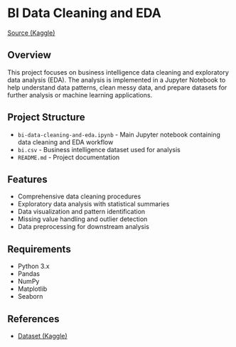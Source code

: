 # BI Data Cleaning and EDA
[Source (Kaggle)](https://www.kaggle.com/code/insyirahazman/bi-data-cleaning-and-eda)

## Overview
This project focuses on business intelligence data cleaning and exploratory data analysis (EDA). The analysis is implemented in a Jupyter Notebook to help understand data patterns, clean messy data, and prepare datasets for further analysis or machine learning applications.

## Project Structure
- `bi-data-cleaning-and-eda.ipynb` - Main Jupyter notebook containing data cleaning and EDA workflow
- `bi.csv` - Business intelligence dataset used for analysis
- `README.md` - Project documentation

## Features
- Comprehensive data cleaning procedures
- Exploratory data analysis with statistical summaries
- Data visualization and pattern identification
- Missing value handling and outlier detection
- Data preprocessing for downstream analysis

## Requirements
- Python 3.x
- Pandas
- NumPy
- Matplotlib
- Seaborn

## References
- [Dataset (Kaggle)](https://www.kaggle.com/datasets/walekhwatlphilip/intro-to-data-cleaning-eda-and-machine-learning)
